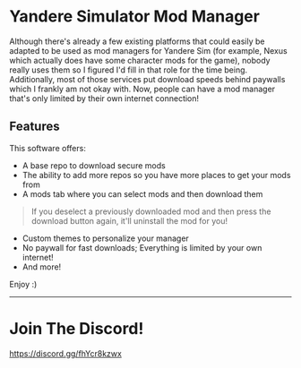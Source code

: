 # Yandere Simulator Mod Manager

Although there's already a few existing platforms that could easily be adapted to be used as mod managers for Yandere Sim (for example, Nexus which actually does have some character mods for the game), nobody really uses them so I figured I'd fill in that role for the time being.
Additionally, most of those services put download speeds behind paywalls which I frankly am not okay with. Now, people can have a mod manager that's only limited by their own internet connection!

## Features

This software offers:
- A base repo to download secure mods
- The ability to add more repos so you have more places to get your mods from
- A mods tab where you can select mods and then download them

> If you deselect a previously downloaded mod and then press the download button again, it'll uninstall the mod for you!

- Custom themes to personalize your manager
- No paywall for fast downloads; Everything is limited by your own internet!
- And more!

Enjoy :)

---

# Join The Discord!
https://discord.gg/fhYcr8kzwx
